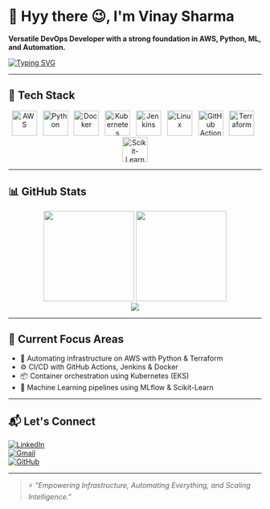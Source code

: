 # 👋 Hyy there 😉, I'm Vinay Sharma

**Versatile DevOps Developer with a strong foundation in AWS, Python, ML, and Automation.**

[![Typing SVG](https://readme-typing-svg.demolab.com?font=Fira+Code&pause=1000&color=00A3E0&width=435&lines=DevOps+Enthusiast+🚀;AWS+Certified+☁️;Python+Automation+Ninja+🐍;Machine+Learning+Practitioner+🤖)](https://git.io/typing-svg)

---

## 🚀 Tech Stack

<div align="center">
  <img src="https://cdn.jsdelivr.net/gh/devicons/devicon/icons/amazonwebservices/amazonwebservices-original.svg" alt="AWS" width="50" height="50"/>
  &nbsp;
  <img src="https://cdn.jsdelivr.net/gh/devicons/devicon/icons/python/python-original.svg" alt="Python" width="50" height="50"/>
  &nbsp;
  <img src="https://cdn.jsdelivr.net/gh/devicons/devicon/icons/docker/docker-original.svg" alt="Docker" width="50" height="50"/>
  &nbsp;
  <img src="https://cdn.jsdelivr.net/gh/devicons/devicon/icons/kubernetes/kubernetes-plain.svg" alt="Kubernetes" width="50" height="50"/>
  &nbsp;
  <img src="https://cdn.jsdelivr.net/gh/devicons/devicon/icons/jenkins/jenkins-original.svg" alt="Jenkins" width="50" height="50"/>
  &nbsp;
  <img src="https://cdn.jsdelivr.net/gh/devicons/devicon/icons/linux/linux-original.svg" alt="Linux" width="50" height="50"/>
  &nbsp;
  <img src="https://cdn.jsdelivr.net/gh/devicons/devicon/icons/github/github-original.svg" alt="GitHub Actions" width="50" height="50"/>
  &nbsp;
  <img src="https://cdn.jsdelivr.net/gh/devicons/devicon/icons/terraform/terraform-original.svg" alt="Terraform" width="50" height="50"/>
  &nbsp;
  <img src="https://upload.wikimedia.org/wikipedia/commons/0/05/Scikit_learn_logo_small.svg" alt="Scikit-Learn" width="50" height="50"/>
</div>

---

## 📊 GitHub Stats

<div align="center">
  <img src="https://github-readme-stats.vercel.app/api?username=vinaysharma-dev&show_icons=true&theme=radical" height="180"/>
  <img src="https://github-readme-streak-stats.herokuapp.com?user=vinaysharma-dev&theme=radical" height="180"/>
  <br>
  <img src="https://github-readme-stats.vercel.app/api/top-langs/?username=vinaysharma-dev&layout=compact&theme=radical"/>
</div>

---

## 🧠 Current Focus Areas

- 🔧 Automating infrastructure on AWS with Python & Terraform  
- ⚙️ CI/CD with GitHub Actions, Jenkins & Docker  
- 📦 Container orchestration using Kubernetes (EKS)  
- 🤖 Machine Learning pipelines using MLflow & Scikit-Learn  

---

## 📬 Let's Connect

[![LinkedIn](https://img.shields.io/badge/LinkedIn-%230077B5.svg?style=flat-square&logo=linkedin&logoColor=white)](https://www.linkedin.com/in/vinay-sharma-devops)  
[![Gmail](https://img.shields.io/badge/Gmail-D14836?style=flat-square&logo=gmail&logoColor=white)](mailto:vinaysharma.devops@gmail.com)  
[![GitHub](https://img.shields.io/badge/GitHub-100000?style=flat-square&logo=github&logoColor=white)](https://github.com/vinaysharma-dev)

---

> ⚡ *"Empowering Infrastructure, Automating Everything, and Scaling Intelligence."*
